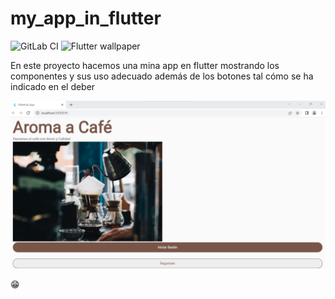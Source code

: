 # my_app_in_flutter

![GitLab CI](https://img.shields.io/badge/gitlab%20ci-%23181717.svg?style=for-the-badge&logo=gitlab&logoColor=white)
![Flutter wallpaper](https://pbs.twimg.com/media/FKNlhKZUcAEd7FY?format=jpg&name=4096x4096)

En este proyecto hacemos una mina app en flutter mostrando los componentes y sus uso adecuado además de los botones tal cómo se ha indicado en el deber

![proyecto](assets/project.png)

😁
